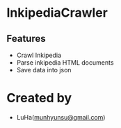 # InkipediaCrawler

## Features
- Crawl Inkipedia
- Parse inkipedia HTML documents
- Save data into json

# Created by
- LuHa(munhyunsu@gmail.com)
